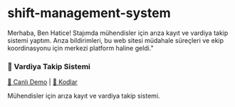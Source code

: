 # shift-management-system
Merhaba, Ben Hatice!
Stajımda mühendisler için arıza kayıt ve vardiya takip sistemi yaptım. Arıza bildirimleri, bu web sitesi müdahale süreçleri ve ekip koordinasyonu için merkezi platform haline geldi."
### 🔧 Vardiya Takip Sistemi
[🔗 Canlı Demo](https://haticesaer.github.io/shift-management-system) | 
[📁 Kodlar](https://github.com/haticesaer/shift-management-system)

Mühendisler için arıza kayıt ve vardiya takip sistemi.

